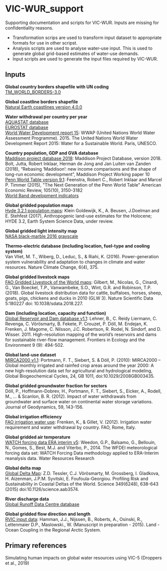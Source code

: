 # VIC-WUR_support
Supporting documentation and scripts for VIC-WUR. Inputs are missing for confidentiality reasons.
- Transformation scrips are used to transform input dataset to appropriate formats for use in other scripst.
- Analysis scripts are used to analyse water-use input. This is used to generate global grid-based estimates of water-use demands.
- Input scripts are used to generate the input files required by VIC-WUR.

## Inputs
**Global country borders shapefile with UN coding**  
[TM_WORLD_BORDERS-3.0](https://thematicmapping.org/downloads/world_borders.php)  

**Global coastline borders shapefile**  
[Natural Earth coastlines version 4.0.0](https://www.naturalearthdata.com/downloads/50m-physical-vectors/50m-coastline/)

**Water withdrawal per country per year**  
[AQUASTAT database](http://www.fao.org/nr/water/aquastat/data/query/index.html?lang=en)  
[EUROSTAT database](https://ec.europa.eu/eurostat/data/database)  
[World Water Development report 15](http://www.unesco.org/new/en/natural-sciences/environment/water/wwap/wwdr/2015-water-for-a-sustainable-world/):
WWAP (United Nations World Water Assessment Programme). 2015. The United Nations World Water Development Report 2015: Water for a Sustainable World. Paris, UNESCO.

**Country population, GDP and GVA database**  
[Maddison project database 2018](https://www.rug.nl/ggdc/historicaldevelopment/maddison/releases/maddison-project-database-2018):
 Maddison Project Database, version 2018. Bolt, Jutta, Robert Inklaar, Herman de Jong and Jan Luiten van Zanden (2018), “Rebasing ‘Maddison’: new income comparisons and the shape of long-run economic development”, Maddison Project Working paper 10  
[Penn World Table version 9.1](https://www.rug.nl/ggdc/productivity/pwt/):
Feenstra, Robert C., Robert Inklaar and Marcel P. Timmer (2015), "The Next Generation of the Penn World Table" American Economic Review, 105(10), 3150-3182  
[World Band development indicators](https://databank.worldbank.org/source/world-development-indicators)  

**Global gridded population maps**  
[Hyde 3.2.1 population maps](ftp://ftp.pbl.nl/../hyde/):
Klein Goldewijk, K., A. Beusen, J.Doelman and E. Stehfest (2017), Anthropogenic land-use estimates for the Holocene; HYDE 3.2, Earth System Science Data, under review.  

**Global gridded light intensity map**  
[NASA black-marble 2016 grayscale](https://earthobservatory.nasa.gov/features/NightLights/page3.php)  

**Thermo-electric database (including location, fuel-type and cooling system)**  
Van Vliet, M. T., Wiberg, D., Leduc, S., & Riahi, K. (2016). Power-generation system vulnerability and adaptation to changes in climate and water resources. Nature Climate Change, 6(4), 375.  

**Global gridded livestock maps**  
[FAO Gridded Livestock of the World maps](http://www.fao.org/livestock-systems/en/):
Gilbert, M., Nicolas, G., Cinardi, G., Van Boeckel, T.P., Vanwambeke, S.O., Wint, G.R. and Robinson, T.P. (2018). Global livestock distribution data for cattle, buffaloes, horses, sheep, goats, pigs, chickens and ducks in 2010 (GLW 3). Nature Scientific Data 5:180227 doi: 10.1038/sdata.2018.227.

**Dam (including location, capacity and function)**  
[Global Reservoir and Dam database v1.1](http://globaldamwatch.org/grand/):
Lehner, B., C. Reidy Liermann, C. Revenga, C. Vörösmarty, B. Fekete, P. Crouzet, P. Döll, M. Endejan, K. Frenken, J. Magome, C. Nilsson, J.C. Robertson, R. Rodel, N. Sindorf, and D. Wisser. 2011. High-resolution mapping of the world’s reservoirs and dams for sustainable river-flow management. Frontiers in Ecology and the Environment 9 (9): 494-502.

**Global land-use dataset**  
[MIRCA2000 v1.1](https://www.uni-frankfurt.de/45218031/data_download):
Portmann, F. T., Siebert, S. & Döll, P. (2010): MIRCA2000 – Global monthly irrigated and rainfed crop areas around the year 2000: A new high-resolution data set for agricultural and hydrological modeling, Global Biogeochemical Cycles, 24, GB 1011, doi:10.1029/2008GB003435.

**Global gridded groundwater fraction for sectors**  
Döll, P., Hoffmann-Dobrev, H., Portmann, F. T., Siebert, S., Eicker, A., Rodell, M., ... & Scanlon, B. R. (2012). Impact of water withdrawals from groundwater and surface water on continental water storage variations. Journal of Geodynamics, 59, 143-156.

**Global irrigation efficiency**  
[FAO irrigation water use](http://www.fao.org/nr/water/aquastat/water_use_agr/index.stm):
Frenken, K., & Gillet, V. (2012). Irrigation water requirement and water withdrawal by country. FAO, Rome, Italy.

**Global gridded air temperature**  
[WATCH forcing data ERA interim v5](http://www.eu-watch.org/data_availability):
Weedon,  G.P.,  Balsamo,  G.,  Bellouin,  N.,  Gomes,  S.,  Best,  M.J.  and  Viterbo,  P.,  2014.  The  WFDEI meteorological  forcing  data  set:  WATCH  Forcing  Data  methodology  applied  to  ERA-Interim reanalysis data. Water Resources Research

**Global delta map**  
[Global Delta Map](http://www.globaldeltarisk.net/data.html):
Z.D. Tessler, C.J. Vörösmarty, M. Grossberg, I. Gladkova, H. Aizenman, J.P.M. Syvitski, E. Foufoula-Georgiou. Profiling Risk and Sustainability in Coastal Deltas of the World. Science 349(6248), 638-643 (2015) doi:10.1126/science.aab3574.

**River discharge data**  
[Global Runoff Data Centre database](https://www.bafg.de/GRDC/EN/02_srvcs/21_tmsrs/riverdischarge_node.html)

**Global gridded flow direction and length**  
[RVIC input data](https://rvic.readthedocs.io/en/latest/about/model-overview/):
Hamman, J.J., Nijssen, B., Roberts, A., Osinski, R., Lettenmaier D.P., Maslowski., W. (Manuscript in preparation - 2015). Land - Ocean Coupling in the Regional Arctic System.

## Primary references
Simulating human impacts on global water resources using VIC-5 (Droppers et al., 2019)


